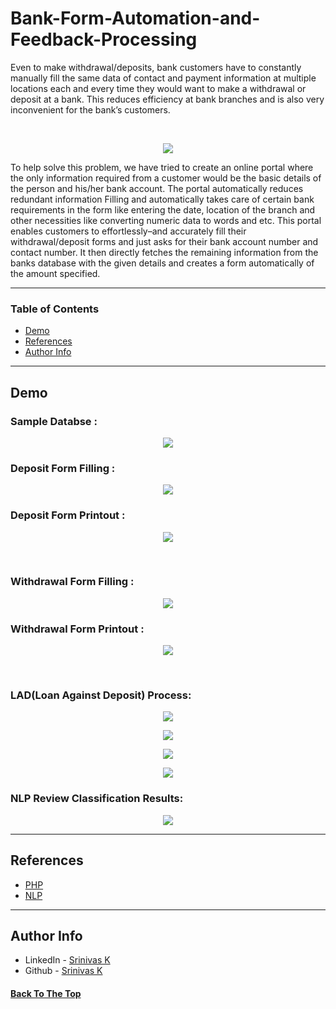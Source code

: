 # Bank-Form-Automation-and-Feedback-Processing
Even to make withdrawal/deposits, bank customers have to 
constantly manually fill the same data of contact and 
payment information at multiple locations each and every 
time they would want to make a withdrawal or deposit at a
bank. This reduces efficiency at bank branches and is also 
very inconvenient for the bank’s customers. 
 
<br>

<p align="center">
  <img  src="README_IMAGES\main.jpg" >  
</p>

To help solve this problem, we have tried to create an 
online portal where the only information required from a 
customer would be the basic details of the person and 
his/her bank account. The portal automatically reduces 
redundant information Filling and automatically takes care 
of certain bank requirements in the form like entering the 
date, location of the branch and other necessities like 
converting numeric data to words and etc. This portal 
enables customers to effortlessly–and accurately fill their 
withdrawal/deposit forms and just asks for their bank 
account number and contact number. It then directly
fetches the remaining information from the banks database 
with the given details and creates a form automatically of 
the amount specified.

---

### Table of Contents

- [Demo](#demo)
- [References](#references)
- [Author Info](#author-info)

---

## Demo

### Sample Databse :
<p align="center">
  <img  src="README_IMAGES\image-006.png" >  
</p>

### Deposit Form Filling :
<p align="center">
  <img  src="README_IMAGES\image-009.png" >  
</p>

### Deposit Form Printout :
<p align="center">
  <img  src="README_IMAGES\image-010.jpg" >  
</p>

<br>

### Withdrawal Form Filling :
<p align="center">
  <img  src="README_IMAGES\image-007.png" >  
</p>

### Withdrawal Form Printout :
<p align="center">
  <img  src="README_IMAGES\image-008.jpg" >  
</p>

<br>

### LAD(Loan Against Deposit) Process:
<p align="center">
  <img  src="README_IMAGES\image-013.png" >  
</p>
<p align="center">
  <img  src="README_IMAGES\image-014.png" >  
</p>
<p align="center">
  <img  src="README_IMAGES\image-015.png" >  
</p>
<p align="center">
  <img  src="README_IMAGES\image-016.png" >  
</p>

### NLP Review Classification Results:
<p align="center">
  <img  src="README_IMAGES\image-019.png" >  
</p>

---

## References

- [PHP](https://www.php.net/)
- [NLP](https://towardsdatascience.com/your-guide-to-natural-language-processing-nlp-48ea2511f6e1)

---

## Author Info

- LinkedIn - [Srinivas K](https://www.linkedin.com/in/srinivas-konduri/)
- Github - [Srinivas K](https://github.com/srinivaskool)

#### [Back To The Top](#Bank-Form-Automation-and-Feedback-Processing)



